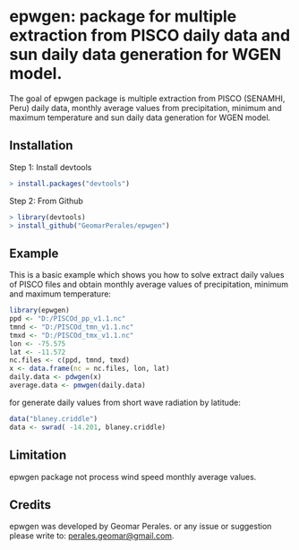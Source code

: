 # epwgen: package for multiple extraction from PISCO daily data and sun daily data generation for WGEN model.

The goal of epwgen package is multiple extraction from PISCO (SENAMHI, Peru) daily data, monthly average values from precipitation, minimum and maximum temperature and sun daily data generation for WGEN model. 

## Installation

Step 1: Install devtools

``` r
> install.packages("devtools")
```

Step 2: From Github

``` r
> library(devtools)
> install_github("GeomarPerales/epwgen")
```

## Example

This is a basic example which shows you how to solve extract daily values of PISCO files and obtain
monthly average values of precipitation, minimum and maximum temperature:

``` r
library(epwgen)
ppd <- "D:/PISCOd_pp_v1.1.nc"
tmnd <- "D:/PISCOd_tmn_v1.1.nc"
tmxd <- "D:/PISCOd_tmx_v1.1.nc"
lon <- -75.575
lat <- -11.572
nc.files <- c(ppd, tmnd, tmxd)
x <- data.frame(nc = nc.files, lon, lat)
daily.data <- pdwgen(x)
average.data <- pmwgen(daily.data)
```
for generate daily values from short wave radiation by latitude:
``` r
data("blaney.criddle")
data <- swrad( -14.201, blaney.criddle)
```

## Limitation

epwgen package not process wind speed monthly average values.

## Credits

epwgen was developed by Geomar Perales. or any issue or suggestion please write
to: perales.geomar@gmail.com.

